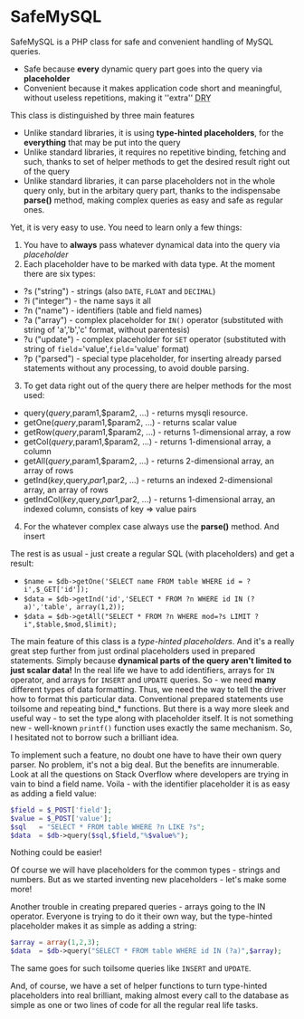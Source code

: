 SafeMySQL
=========

SafeMySQL is a PHP class for safe and convenient handling of MySQL queries.
- Safe because <b>every</b> dynamic query part goes into the query via <b>placeholder</b>
- Convenient because it makes application code short and meaningful, without useless repetitions, making it ''extra'' <abbr title="Don't Repeat Yourself">DRY</abbr>

This class is distinguished by three main features
- Unlike standard libraries, it is using **type-hinted placeholders**, for the **everything** that may be put into the query
- Unlike standard libraries, it requires no repetitive binding, fetching and such,
thanks to set of helper methods to get the desired result right out of the query
- Unlike standard libraries, it can parse placeholders not in the whole query only, but in the arbitary query part, 
thanks to the indispensabe **parse()** method, making complex queries as easy and safe as regular ones.

Yet, it is very easy to use. You need to learn only a few things:
1. You have to **always** pass whatever dynamical data into the query via *placeholder*
2. Each placeholder have to be marked with data type. At the moment there are six types:
 * ?s ("string")  - strings (also ```DATE```, ```FLOAT``` and ```DECIMAL```)
 * ?i ("integer") - the name says it all 
 * ?n ("name")    - identifiers (table and field names) 
 * ?a ("array")   - complex placeholder for ```IN()``` operator  (substituted with string of 'a','b','c' format, without parentesis)
 * ?u ("update")  - complex placeholder for ```SET``` operator (substituted with string of `field`='value',`field`='value' format)
 * ?p ("parsed")  - special type placeholder, for inserting already parsed statements without any processing, to avoid double parsing.
3. To get data right out of the query there are helper methods for the most used:
 * query($query,$param1,$param2, ...) - returns mysqli resource.
 * getOne($query,$param1,$param2, ...) - returns scalar value
 * getRow($query,$param1,$param2, ...) - returns 1-dimensional array, a row
 * getCol($query,$param1,$param2, ...) - returns 1-dimensional array, a column
 * getAll($query,$param1,$param2, ...) - returns 2-dimensional array, an array of rows
 * getInd($key,$query,$par1,$par2, ...) - returns an indexed 2-dimensional array, an array of rows
 * getIndCol($key,$query,$par1,$par2, ...) - returns 1-dimensional array, an indexed column, consists of key => value pairs
4. For the whatever complex case always use the **parse()** method. And insert 

The rest is as usual - just create a regular SQL (with placeholders) and get a result:

* ```$name = $db->getOne('SELECT name FROM table WHERE id = ?i',$_GET['id']);```
* ```$data = $db->getInd('id','SELECT * FROM ?n WHERE id IN (?a)','table', array(1,2));```
* ```$data = $db->getAll("SELECT * FROM ?n WHERE mod=?s LIMIT ?i",$table,$mod,$limit);```

The main feature of this class is a <i>type-hinted placeholders</i>. 
And it's a really great step further from just ordinal placeholders used in prepared statements. 
Simply because <b>dynamical parts of the query aren't limited to just scalar data!</b>
In the real life we have to add identifiers, arrays for ```IN``` operator, and arrays for ```INSERT``` and ```UPDATE``` queries.
So - we need <b>many</b> different types of data formatting. Thus, we need the way to tell the driver how to format this particular data. 
Conventional prepared statements use toilsome and repeating bind_* functions. 
But there is a way more sleek and useful way - to set the type along with placeholder itself. It is not something new - well-known ```printf()``` function uses exactly the same mechanism. So, I hesitated not to borrow such a brilliant idea.

To implement such a feature, no doubt one have to have their own query parser. No problem, it's not a big deal. But the benefits are innumerable. 
Look at all the questions on Stack Overflow where developers are trying in vain to bind a field name.
Voila - with the identifier placeholder it is as easy as adding a field value:

```php
$field = $_POST['field'];
$value = $_POST['value'];
$sql   = "SELECT * FROM table WHERE ?n LIKE ?s";
$data  = $db->query($sql,$field,"%$value%");
```

Nothing could be easier!

Of course we will have placeholders for the common types - strings and numbers.
But as we started inventing new placeholders - let's make some more!

Another trouble in creating prepared queries - arrays going to the IN operator. Everyone is trying to do it their own way, but the type-hinted placeholder makes it as simple as adding a string:

```php
$array = array(1,2,3);
$data  = $db->query("SELECT * FROM table WHERE id IN (?a)",$array);
```

The same goes for such toilsome queries like ```INSERT``` and ```UPDATE```.

And, of course, we have a set of helper functions to turn type-hinted placeholders into real brilliant, making almost every call to the database as simple as one or two lines of code for all the regular real life tasks.
